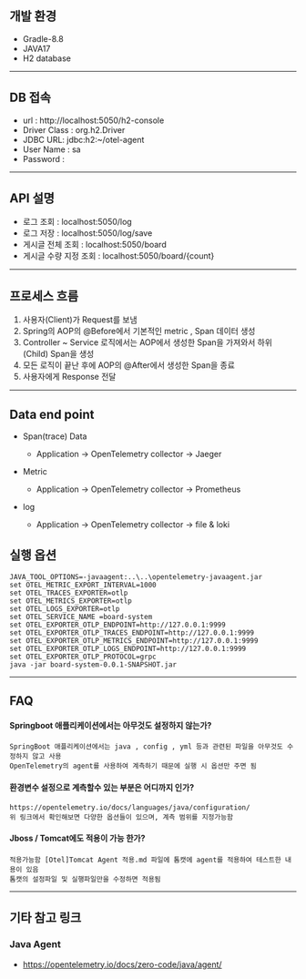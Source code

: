 

## 개발 환경
- Gradle-8.8
- JAVA17
- H2 database
---
## DB 접속
- url : http://localhost:5050/h2-console
- Driver Class : org.h2.Driver
- JDBC URL: jdbc:h2:~/otel-agent
- User Name : sa
- Password :
---
## API 설명
- 로그 조회 : localhost:5050/log
- 로그 저장 : localhost:5050/log/save
- 게시글 전체 조회 : localhost:5050/board
- 게시글 수량 지정 조회 : localhost:5050/board/{count}
---


## 프로세스 흐름
1. 사용자(Client)가 Request를 보냄
2. Spring의 AOP의 @Before에서  기본적인 metric , Span  데이터 생성
3. Controller ~ Service 로직에서는 AOP에서 생성한 Span을 가져와서 하위(Child) Span을 생성
4. 모든 로직이 끝난 후에 AOP의 @After에서 생성한 Span을 종료
5. 사용자에게 Response 전달
---
## Data end point
- Span(trace) Data
    - Application -> OpenTelemetry collector -> Jaeger

- Metric
    - Application -> OpenTelemetry collector ->  Prometheus

- log
    - Application -> OpenTelemetry collector -> file & loki

## 실행 옵션
```shell
JAVA_TOOL_OPTIONS=-javaagent:..\..\opentelemetry-javaagent.jar
set OTEL_METRIC_EXPORT_INTERVAL=1000
set OTEL_TRACES_EXPORTER=otlp
set OTEL_METRICS_EXPORTER=otlp
set OTEL_LOGS_EXPORTER=otlp
set OTEL_SERVICE_NAME =board-system
set OTEL_EXPORTER_OTLP_ENDPOINT=http://127.0.0.1:9999
set OTEL_EXPORTER_OTLP_TRACES_ENDPOINT=http://127.0.0.1:9999
set OTEL_EXPORTER_OTLP_METRICS_ENDPOINT=http://127.0.0.1:9999
set OTEL_EXPORTER_OTLP_LOGS_ENDPOINT=http://127.0.0.1:9999
set OTEL_EXPORTER_OTLP_PROTOCOL=grpc
java -jar board-system-0.0.1-SNAPSHOT.jar
```

---
## FAQ
#### Springboot 애플리케이션에서는 아무것도 설정하지 않는가?
```text
SpringBoot 애플리케이션에서는 java , config , yml 등과 관련된 파일을 아무것도 수정하지 않고 사용
OpenTelemetry의 agent를 사용하여 계측하기 때문에 실행 시 옵션만 주면 됨
```

#### 환경변수 설정으로 계측할수 있는 부분은 어디까지 인가?
```text
https://opentelemetry.io/docs/languages/java/configuration/
위 링크에서 확인해보면 다양한 옵션들이 있으며, 계측 범위를 지정가능함
```

#### Jboss / Tomcat에도 적용이 가능 한가?
```text
적용가능함 [Otel]Tomcat Agent 적용.md 파일에 톰캣에 agent를 적용하여 테스트한 내용이 있음
톰캣의 설정파일 및 실행파일만을 수정하면 적용됨
```
---



## 기타 참고 링크

### Java Agent
- https://opentelemetry.io/docs/zero-code/java/agent/